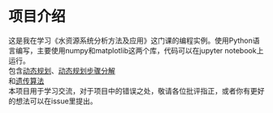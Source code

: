 # 项目介绍
这是我在学习《水资源系统分析方法及应用》这门课的编程实例。使用Python语言编写，主要使用numpy和matplotlib这两个库，代码可以在jupyter notebook上运行。  
包含[动态规划](./动态规划.ipynb)、[动态规划步骤分解](./动态规划例5-2步骤.ipynb)  
和[遗传算法](./遗传算法.ipynb)  
本项目用于学习交流，对于项目中的错误之处，敬请各位批评指正，或者你有更好的想法可以在issue里提出。